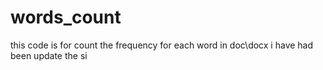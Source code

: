 # words_count
this code is for count the frequency for each word in doc\docx
i have had been update the si
